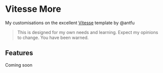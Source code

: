 # Vitesse More

My customisations on the excellent [Vitesse](https://github.com/antfu/vitesse) template by @antfu

> This is designed for my own needs and learning. Expect my opinions to change. You have been warned.

## Features

Coming soon
